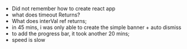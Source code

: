 - Did not remember how to create react app
- what does timeout Returns?
- What does interVal ref returns;
- in 45 mins, i was only able to create the simple banner + auto dismiss
- to add the progress bar, it took another 20 mins;
- speed is slow